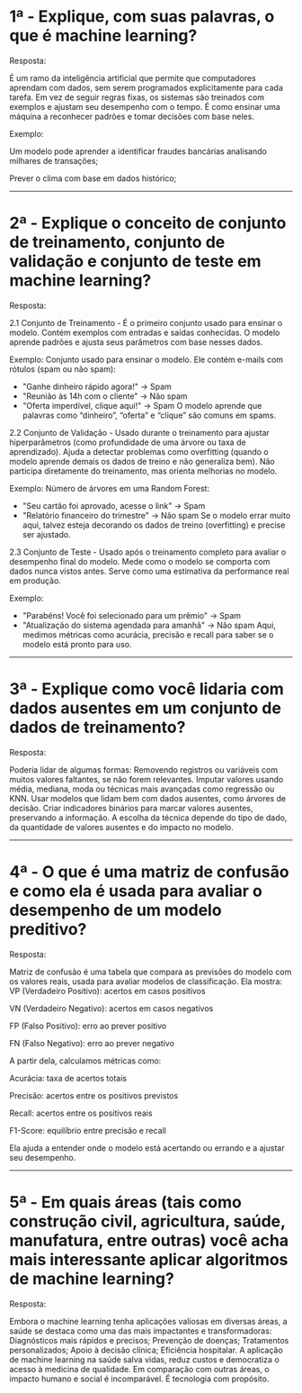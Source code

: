 # 1ª - Explique, com suas palavras, o que é machine learning?

Resposta: 

É um ramo da inteligência artificial que permite que computadores aprendam com dados, sem serem programados explicitamente para cada tarefa. Em vez de seguir regras fixas, os sistemas são treinados com exemplos e ajustam seu desempenho com o tempo. É como ensinar uma máquina a reconhecer padrões e tomar decisões com base neles.

Exemplo:

Um modelo pode aprender a identificar fraudes bancárias analisando milhares de transações;

Prever o clima com base em dados histórico;
____________________________________________________________________________________________________________

# 2ª - Explique o conceito de conjunto de treinamento, conjunto de validação e conjunto de teste em machine learning?

Resposta:

2.1 Conjunto de Treinamento - É o primeiro conjunto usado para ensinar o modelo. Contém exemplos com entradas e saídas conhecidas. O modelo aprende padrões e ajusta seus parâmetros com base nesses dados.

Exemplo:
Conjunto usado para ensinar o modelo. Ele contém e-mails com rótulos (spam ou não spam):
- "Ganhe dinheiro rápido agora!" → Spam
- "Reunião às 14h com o cliente" → Não spam
- "Oferta imperdível, clique aqui!" → Spam
O modelo aprende que palavras como “dinheiro”, “oferta” e “clique” são comuns em spams.

2.2 Conjunto de Validação - Usado durante o treinamento para ajustar hiperparâmetros (como profundidade de uma árvore ou taxa de aprendizado). Ajuda a detectar problemas como overfitting (quando o modelo aprende demais os dados de treino e não generaliza bem). Não participa diretamente do treinamento, mas orienta melhorias no modelo.

Exemplo:
Número de árvores em uma Random Forest:
- "Seu cartão foi aprovado, acesse o link" → Spam
- "Relatório financeiro do trimestre" → Não spam
Se o modelo errar muito aqui, talvez esteja decorando os dados de treino (overfitting) e precise ser ajustado.

2.3 Conjunto de Teste - Usado após o treinamento completo para avaliar o desempenho final do modelo. Mede como o modelo se comporta com dados nunca vistos antes. Serve como uma estimativa da performance real em produção.

Exemplo:
- "Parabéns! Você foi selecionado para um prêmio" → Spam
- "Atualização do sistema agendada para amanhã" → Não spam
Aqui, medimos métricas como acurácia, precisão e recall para saber se o modelo está pronto para uso.
____________________________________________________________________________________________________________

# 3ª - Explique como você lidaria com dados ausentes em um conjunto de dados de treinamento?

Resposta:

Poderia lidar de algumas formas: Removendo registros ou variáveis com muitos valores faltantes, se não forem relevantes.
Imputar valores usando média, mediana, moda ou técnicas mais avançadas como regressão ou KNN.
Usar modelos que lidam bem com dados ausentes, como árvores de decisão.
Criar indicadores binários para marcar valores ausentes, preservando a informação.
A escolha da técnica depende do tipo de dado, da quantidade de valores ausentes e do impacto no modelo.
___________________________________________________________________________________________________________________________________________________

# 4ª - O que é uma matriz de confusão e como ela é usada para avaliar o desempenho de um modelo preditivo?

Resposta:

Matriz de confusão é uma tabela que compara as previsões do modelo com os valores reais, usada para avaliar modelos de classificação. 
Ela mostra:
VP (Verdadeiro Positivo): acertos em casos positivos

VN (Verdadeiro Negativo): acertos em casos negativos

FP (Falso Positivo): erro ao prever positivo

FN (Falso Negativo): erro ao prever negativo

A partir dela, calculamos métricas como:

Acurácia: taxa de acertos totais

Precisão: acertos entre os positivos previstos

Recall: acertos entre os positivos reais

F1-Score: equilíbrio entre precisão e recall

Ela ajuda a entender onde o modelo está acertando ou errando e a ajustar seu desempenho.
___________________________________________________________________________________________________________________________________________________

# 5ª - Em quais áreas (tais como construção civil, agricultura, saúde, manufatura, entre outras) você acha mais interessante aplicar algoritmos de machine learning?

Resposta:

Embora o machine learning tenha aplicações valiosas em diversas áreas, a saúde se destaca como uma das mais impactantes e transformadoras: Diagnósticos mais rápidos e precisos; Prevenção de doenças; Tratamentos personalizados; Apoio à decisão clínica; Eficiência hospitalar. A aplicação de machine learning na saúde salva vidas, reduz custos e democratiza o acesso à medicina de qualidade. Em comparação com outras áreas, o impacto humano e social é incomparável. É tecnologia com propósito.
